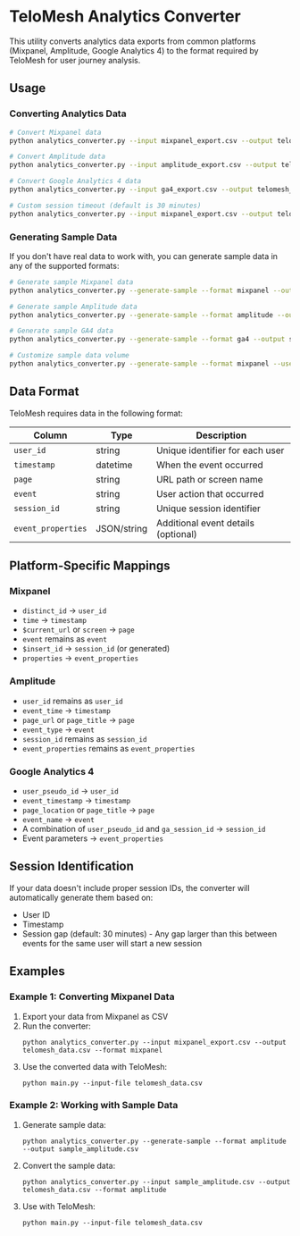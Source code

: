 # TeloMesh Analytics Converter

This utility converts analytics data exports from common platforms (Mixpanel, Amplitude, Google Analytics 4) to the format required by TeloMesh for user journey analysis.

## Usage

### Converting Analytics Data

```bash
# Convert Mixpanel data
python analytics_converter.py --input mixpanel_export.csv --output telomesh_data.csv --format mixpanel

# Convert Amplitude data
python analytics_converter.py --input amplitude_export.csv --output telomesh_data.csv --format amplitude

# Convert Google Analytics 4 data
python analytics_converter.py --input ga4_export.csv --output telomesh_data.csv --format ga4

# Custom session timeout (default is 30 minutes)
python analytics_converter.py --input mixpanel_export.csv --output telomesh_data.csv --format mixpanel --session-gap 15
```

### Generating Sample Data

If you don't have real data to work with, you can generate sample data in any of the supported formats:

```bash
# Generate sample Mixpanel data
python analytics_converter.py --generate-sample --format mixpanel --output sample_mixpanel.csv

# Generate sample Amplitude data
python analytics_converter.py --generate-sample --format amplitude --output sample_amplitude.csv

# Generate sample GA4 data
python analytics_converter.py --generate-sample --format ga4 --output sample_ga4.csv

# Customize sample data volume
python analytics_converter.py --generate-sample --format mixpanel --users 20 --events 30 --output sample_mixpanel.csv
```

## Data Format

TeloMesh requires data in the following format:

| Column          | Type     | Description                              |
|-----------------|----------|------------------------------------------|
| `user_id`       | string   | Unique identifier for each user          |
| `timestamp`     | datetime | When the event occurred                  |
| `page`          | string   | URL path or screen name                  |
| `event`         | string   | User action that occurred                |
| `session_id`    | string   | Unique session identifier                |
| `event_properties` | JSON/string | Additional event details (optional) |

## Platform-Specific Mappings

### Mixpanel
- `distinct_id` → `user_id`
- `time` → `timestamp`
- `$current_url` or `screen` → `page`
- `event` remains as `event`
- `$insert_id` → `session_id` (or generated)
- `properties` → `event_properties`

### Amplitude
- `user_id` remains as `user_id`
- `event_time` → `timestamp`
- `page_url` or `page_title` → `page`
- `event_type` → `event`
- `session_id` remains as `session_id`
- `event_properties` remains as `event_properties`

### Google Analytics 4
- `user_pseudo_id` → `user_id`
- `event_timestamp` → `timestamp`
- `page_location` or `page_title` → `page`
- `event_name` → `event`
- A combination of `user_pseudo_id` and `ga_session_id` → `session_id`
- Event parameters → `event_properties`

## Session Identification

If your data doesn't include proper session IDs, the converter will automatically generate them based on:
- User ID
- Timestamp
- Session gap (default: 30 minutes) - Any gap larger than this between events for the same user will start a new session

## Examples

### Example 1: Converting Mixpanel Data

1. Export your data from Mixpanel as CSV
2. Run the converter:
   ```
   python analytics_converter.py --input mixpanel_export.csv --output telomesh_data.csv --format mixpanel
   ```
3. Use the converted data with TeloMesh:
   ```
   python main.py --input-file telomesh_data.csv
   ```

### Example 2: Working with Sample Data

1. Generate sample data:
   ```
   python analytics_converter.py --generate-sample --format amplitude --output sample_amplitude.csv
   ```
2. Convert the sample data:
   ```
   python analytics_converter.py --input sample_amplitude.csv --output telomesh_data.csv --format amplitude
   ```
3. Use with TeloMesh:
   ```
   python main.py --input-file telomesh_data.csv
   ``` 